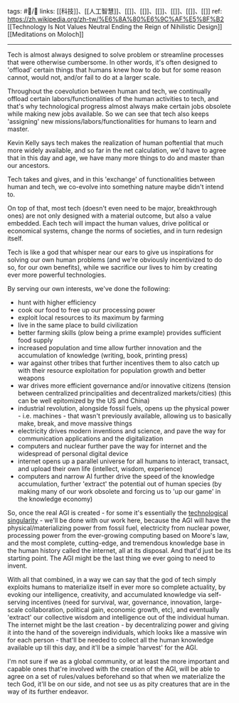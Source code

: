 tags: #📝️/🌱 
links: [[科技]]、[[人工智慧]]、[[]]、[[]]、[[]]、[[]]、[[]]、[[]]
ref: 
https://zh.wikipedia.org/zh-tw/%E6%8A%80%E6%9C%AF%E5%8F%B2
[[Technology Is Not Values Neutral Ending the Reign of Nihilistic Design]]
[[Meditations on Moloch]]

---
Tech is almost always designed to solve problem or streamline processes that were otherwise cumbersome. In other words, it's often designed to 'offload' certain things that humans knew how to do but for some reason cannot, would not, and/or fail to do at a larger scale.

Throughout the coevolution between human and tech, we continually offload certain labors/functionalities of the human activities to tech, and that's why technological progress almost always make certain jobs obsolete while making new jobs available. So we can see that tech also keeps 'assigning' new missions/labors/functionalities for humans to learn and master. 

Kevin Kelly says tech makes the realization of human poftential that much more widely available, and so far in the net calculation, we'd have to agree that in this day and age, we have many more things to do and master than our ancestors. 

Tech takes and gives, and in this 'exchange' of functionalities between human and tech, we co-evolve into something nature maybe didn't intend to.

On top of that, most tech (doesn't even need to be major, breakthrough ones) are not only designed with a material outcome, but also a value embedded. Each tech will impact the human values, drive political or economical systems, change the norms of societies, and in turn redesign itself.

Tech is like a god that whisper near our ears to give us inspirations for solving our own human problems (and we're obviously incentivized to do so, for our own benefits), while we sacrifice our lives to him by creating ever more powerful technologies. 

By serving our own interests, we've done the following:
- hunt with higher efficiency
- cook our food to free up our processing power
- exploit local resources to its maximum by farming
- live in the same place to build civilization
- better farming skills (plow being a prime example) provides sufficient food supply
- increased population and time allow further innovation and the accumulation of knowledge (writing, book, printing press)
- war against other tribes that further incentives them to also catch up with their resource exploitation for population growth and better weapons
- war drives more efficient governance and/or innovative citizens (tension between centralized principalities and decentralized markets/cities) (this can be well epitomized by the US and China)
- industrial revolution, alongside fossil fuels, opens up the physical power - i.e. machines - that wasn't previously available, allowing us to basically make, break, and move massive things
- electricity drives modern inventions and science, and pave the way for communication applications and the digitalization
- computers and nuclear further pave the way for internet and the widespread of personal digital device
- internet opens up a parallel universe for all humans to interact, transact, and upload their own life (intellect, wisdom, experience)
- computers and narrow AI further drive the speed of the knowledge accumulation, further 'extract' the potential out of human species (by making many of our work obsolete and forcing us to 'up our game' in the knowledge economy)

So, once the real AGI is created - for some it's essentially the [technological singularity](https://zh.wikipedia.org/zh-tw/%E6%8A%80%E6%9C%AF%E5%A5%87%E5%BC%82%E7%82%B9) - we'll be done with our work here, because the AGI will have the  physical/materializing power from fossil fuel, electricity from nuclear power, processing power from the ever-growing computing based on Moore's law, and the most complete, cutting-edge, and tremendous knowledge base in the human history called the internet, all at its disposal. And that'd just be its starting point. The AGI might be the last thing we ever going to need to invent.

With all that combined, in a way we can say that the god of tech simply exploits humans to materialize itself in ever more so complete actuality, by evoking our intelligence, creativity, and accumulated knowledge via self-serving incentives (need for survival, war, governance, innovation, large-scale collaboration, political gain, economic growth, etc), and eventually 'extract' our collective wisdom and intelligence out of the individual human. The internet might be the last creation - by decentralizing power and giving it into the hand of the sovereign individuals, which looks like a massive win for each person - that'll be needed to collect all the human knowledge available up till this day, and it'll be a simple 'harvest' for the AGI. 

I'm not sure if we as a global community, or at least the more important and capable ones that're involved with the creation of the AGI, will be able to agree on a set of rules/values beforehand so that when we materialize the tech God, it'll be on our side, and not see us as pity creatures that are in the way of its further endeavor. 

